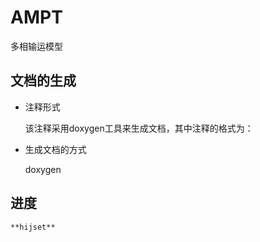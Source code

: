 # AMPT
多相输运模型


## 文档的生成
* 注释形式

  该注释采用doxygen工具来生成文档，其中注释的格式为：


* 生成文档的方式

	doxygen

## 进度
	**hijset**
